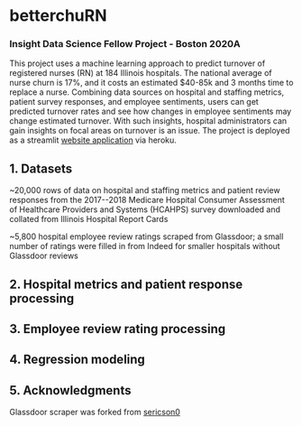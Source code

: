# betterchuRN

### Insight Data Science Fellow Project - Boston 2020A

This project uses a machine learning approach to predict turnover of registered nurses (RN) at 184 Illinois hospitals. The national average of nurse churn is 17%, and it costs an estimated $40-85k and 3 months time to replace a nurse. Combining data sources on hospital and staffing metrics, patient survey responses, and employee sentiments, users can get predicted turnover rates and see how changes in employee sentiments may change estimated turnover. With such insights, hospital administrators can gain insights on focal areas on turnover is an issue. The project is deployed as a streamlit [website application](https://betterchurn.herokuapp.com/) via heroku.

## 1. Datasets

~20,000 rows of data on hospital and staffing metrics and patient review responses from the 2017--2018 Medicare Hospital Consumer     Assessment of Healthcare Providers and Systems (HCAHPS) survey downloaded and collated from Illinois Hospital Report Cards

~5,800 hospital employee review ratings scraped from Glassdoor; a small number of ratings were filled in from Indeed for       smaller hospitals without Glassdoor reviews

## 2. Hospital metrics and patient response processing

## 3. Employee review rating processing

## 4. Regression modeling 

## 5. Acknowledgments

Glassdoor scraper was forked from [sericson0](https://github.com/sericson0)
